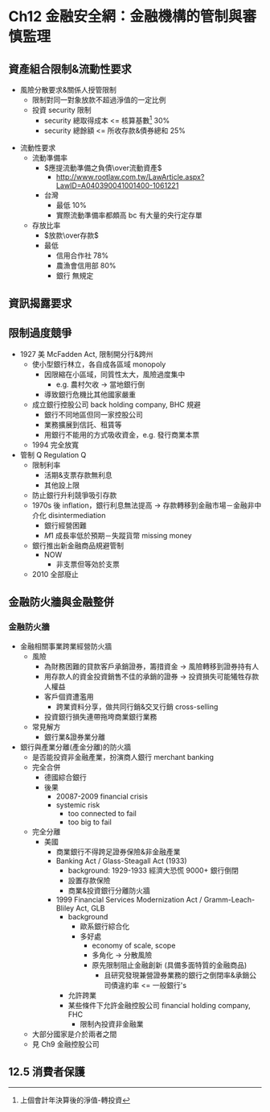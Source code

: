 # Ch12 金融安全網：金融機構的管制與審慎監理
## 資產組合限制&流動性要求
- 風險分散要求&關係人授管限制
  - 限制對同一對象放款不超過淨值的一定比例
  - 投資 security 限制
    - security 總取得成本 <= 核算基數[^1] 30%
    - security 總餘額 <= 所收存款&債券總和 25%
[^1]:上個會計年決算後的淨值-轉投資
- 流動性要求
  - 流動準備率
    - $應提流動準備之負債\over流動資產$
      - http://www.rootlaw.com.tw/LawArticle.aspx?LawID=A040390041001400-1061221
    - 台灣
      - 最低 10%
      - 實際流動準備率都頗高 bc 有大量的央行定存單
  - 存放比率
    - $放款\over存款$
    - 最低
      - 信用合作社 78%
      - 農漁會信用部 80%
      - 銀行 無規定

## 資訊揭露要求

## 限制過度競爭
- 1927 美 McFadden Act, 限制開分行&跨州
  - 使小型銀行林立，各自成各區域 monopoly
    - 因限縮在小區域，同質性太大，風險過度集中
      - e.g. 農村欠收 → 當地銀行倒
    - 導致銀行危機比其他國家嚴重
  - 成立銀行控股公司 back holding company, BHC 規避
    - 銀行不同地區但同一家控股公司
    - 業務擴展到信託、租賃等
    - 用銀行不能用的方式吸收資金，e.g. 發行商業本票
  - 1994 完全放寬
- 管制 Q Regulation Q
  - 限制利率
    - 活期&支票存款無利息
    - 其他設上限
  - 防止銀行升利競爭吸引存款
  - 1970s 後 inflation，銀行利息無法提高 → 存款轉移到金融市場－金融非中介化 disintermediation
    - 銀行經營困難
    - $M1$ 成長率低於預期－失蹤貨幣 missing money
  - 銀行推出新金融商品規避管制
    - NOW
      - 非支票但等効於支票
  - 2010 全部廢止

## 金融防火牆與金融整併
### 金融防火牆
- 金融相關事業跨業經營防火牆
  - 風險
    - 為財務困難的貸款客戶承銷證券，籌措資金 → 風險轉移到證券持有人
    - 用存款人的資金投資銷售不佳的承銷的證券 → 投資損失可能犧牲存款人權益
    - 客戶個資遭濫用
      - 跨業資料分享，做共同行銷&交叉行銷 cross-selling
    - 投資銀行損失連帶拖垮商業銀行業務
  - 常見解方
    - 銀行業&證券業分離
- 銀行與產業分離(產金分離)的防火牆
  - 是否能投資非金融產業，扮演商人銀行 merchant banking
  - 完全合併
    - 德國綜合銀行
    - 後果
      - 20087-2009 financial crisis
      - systemic risk
        - too connected to fail
        - too big to fail
  - 完全分離
    - 美國
      - 商業銀行不得跨足證券保險&非金融產業
      - Banking Act / Glass-Steagall Act (1933)
        - background: 1929-1933 經濟大恐慌 9000+ 銀行倒閉
        - 設置存款保險
        - 商業&投資銀行分離防火牆
      - 1999 Financial Services Modernization Act / Gramm-Leach-Bliley Act, GLB
          - background
            - 歐系銀行綜合化
            - 多好處
              - economy of scale, scope
              - 多角化 → 分散風險
              - 原先限制阻止金融創新 (具備多面特質的金融商品)
                - 且研究發現兼營證券業務的銀行之倒閉率&承銷公司債違約率 <= 一般銀行's
          - 允許跨業
          - 某些條件下允許金融控股公司 financial holding company, FHC
            - 限制內投資非金融業
  - 大部分國家是介於兩者之間
  - 見 Ch9 金融控股公司

## 12.5 消費者保護